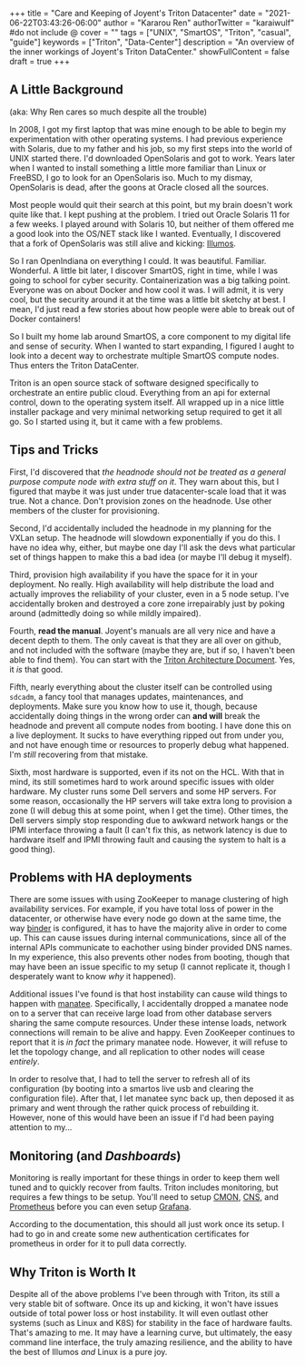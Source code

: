 +++
title = "Care and Keeping of Joyent's Triton Datacenter"
date = "2021-06-22T03:43:26-06:00"
author = "Kararou Ren"
authorTwitter = "karaiwulf" #do not include @
cover = ""
tags = ["UNIX", "SmartOS", "Triton", "casual", "guide"]
keywords = ["Triton", "Data-Center"]
description = "An overview of the inner workings of Joyent's Triton DataCenter."
showFullContent = false
draft = true
+++

## A Little Background

(aka: Why Ren cares so much despite all the trouble)

In 2008, I got my first laptop that was mine enough to be able to begin my
experimentation with other operating systems.  I had previous experience with
Solaris, due to my father and his job, so my first steps into the world of UNIX
started there.  I'd downloaded OpenSolaris and got to work.  Years later when I
wanted to install something a little more familiar than Linux or FreeBSD, I go
to look for an OpenSolaris iso.  Much to my dismay, OpenSolaris is dead, after
the goons at Oracle closed all the sources.

Most people would quit their search at this point, but my brain doesn't work
quite like that.  I kept pushing at the problem.  I tried out Oracle Solaris 11
for a few weeks.  I played around with Solaris 10, but neither of them offered
me a good look into the OS/NET stack like I wanted.  Eventually, I discovered
that a fork of OpenSolaris was still alive and kicking:
[Illumos](https://illumos.org).

So I ran OpenIndiana on everything I could.  It was beautiful.  Familiar.
Wonderful.  A little bit later, I discover SmartOS, right in time, while I was
going to school for cyber security.  Containerization was a big talking point.
Everyone was on about Docker and how cool it was.  I will admit, it is very
cool, but the security around it at the time was a little bit sketchy at best.
I mean, I'd just read a few stories about how people were able to break out of
Docker containers!

So I built my home lab around SmartOS, a core component to my digital life and
sense of security.  When I wanted to start expanding, I figured I aught to look
into a decent way to orchestrate multiple SmartOS compute nodes.  Thus enters
the Triton DataCenter.

Triton is an open source stack of software designed specifically to orchestrate
an entire public cloud.  Everything from an api for external control, down to
the operating system itself.  All wrapped up in a nice little installer package
and very minimal networking setup required to get it all go.  So I started
using it, but it came with a few problems.

## Tips and Tricks

First, I'd discovered that *the headnode should not be treated as a general
purpose compute node with extra stuff on it*.  They warn about this, but I
figured that maybe it was just under true datacenter-scale load that it was
true.  Not a chance.  Don't provision zones on the headnode.  Use other
members of the cluster for provisioning.

Second, I'd accidentally included the headnode in my planning for the VXLan
setup.  The headnode will slowdown exponentially if you do this.  I have no
idea why, either, but maybe one day I'll ask the devs what particular set of
things happen to make this a bad idea (or maybe I'll debug it myself).

Third, provision high availability if you have the space for it in your
deployment.  No really.  High availability will help distribute the load and
actually improves the reliability of your cluster, even in a 5 node setup.
I've accidentally broken and destroyed a core zone irrepairably just by poking
around (admittedly doing so while mildly impaired).

Fourth, **read the manual**.  Joyent's manuals are all very nice and have a
decent depth to them.  The only caveat is that they are all over on github, and
not included with the software (maybe they are, but if so, I haven't been able
to find them).  You can start with the [Triton Architecture
Document](https://github.com/joyent/triton/blob/master/docs/developer-guide/architecture.md).
Yes, it *is* that good.

Fifth, nearly everything about the cluster itself can be controlled using
`sdcadm`, a fancy tool that manages updates, maintenances, and deployments.
Make sure you know how to use it, though, because accidentally doing things in
the wrong order can **and will** break the headnode and prevent all compute
nodes from booting.  I have done this on a live deployment.  It sucks to have
everything ripped out from under you, and not have enough time or resources to
properly debug what happened.  I'm *still* recovering from that mistake.

Sixth, most hardware is supported, even if its not on the HCL.  With that in
mind, its still sometimes hard to work around specific issues with older
hardware.  My cluster runs some Dell servers and some HP servers.  For some
reason, occasionally the HP servers will take extra long to provision a zone (I
will debug this at some point, when I get the time).  Other times, the Dell
servers simply stop responding due to awkward network hangs or the IPMI
interface throwing a fault (I can't fix this, as network latency is due to
hardware itself and IPMI throwing fault and causing the system to halt is a
good thing).

## Problems with HA deployments

There are some issues with using ZooKeeper to manage clustering of high
availability services.  For example, if you have total loss of power in the
datacenter, or otherwise have every node go down at the same time, the way
[binder](https://github.com/joyent/binder) is configured, it has to have the
majority alive in order to come up.  This can cause issues during internal
communications, since all of the internal APIs communicate to eachother using
binder provided DNS names.  In my experience, this also prevents other nodes
from booting, though that may have been an issue specific to my setup (I cannot
replicate it, though I desperately want to know *why* it happened).

Additional issues I've found is that host instability can cause wild things to
happen with [manatee](https://github.com/joyent/manatee).  Specifically, I
accidentally dropped a manatee node on to a server that can receive large load
from other database servers sharing the same compute resources.  Under these
intense loads, network connections will remain to be alive and happy.  Even
ZooKeeper continues to report that it is *in fact* the primary manatee node.
However, it will refuse to let the topology change, and all replication to
other nodes will cease *entirely*.

In order to resolve that, I had to tell the server to refresh all of its
configuration (by booting into a smartos live usb and clearing the
configuration file).  After that, I let manatee sync back up, then deposed it
as primary and went through the rather quick process of rebuilding it.
However, none of this would have been an issue if I'd had been paying attention
to my...

## Monitoring (and *Dashboards*)

Monitoring is really important for these things in order to keep them well
tuned and to quickly recover from faults.  Triton includes monitoring, but
requires a few things to be setup.  You'll need to setup
[CMON](https://github.com/joyent/triton-cmon),
[CNS](https://github.com/joyent/triton-cns), and
[Prometheus](https://github.com/joyent/triton-prometheus) before you can even
setup [Grafana](https://github.com/joyent/triton-grafana).

According to the documentation, this should all just work once its setup.  I
had to go in and create some new authentication certificates for prometheus in
order for it to pull data correctly.  

## Why Triton is Worth It

Despite all of the above problems I've been through with Triton, its still a
very stable bit of software.  Once its up and kicking, it won't have issues
outside of total power loss or host instability.  It will even outlast other
systems (such as Linux and K8S) for stability in the face of hardware faults.
That's amazing to me.  It may have a learning curve, but ultimately, the easy
command line interface, the truly amazing resilience, and the ability to have
the best of Illumos *and* Linux is a pure joy.

